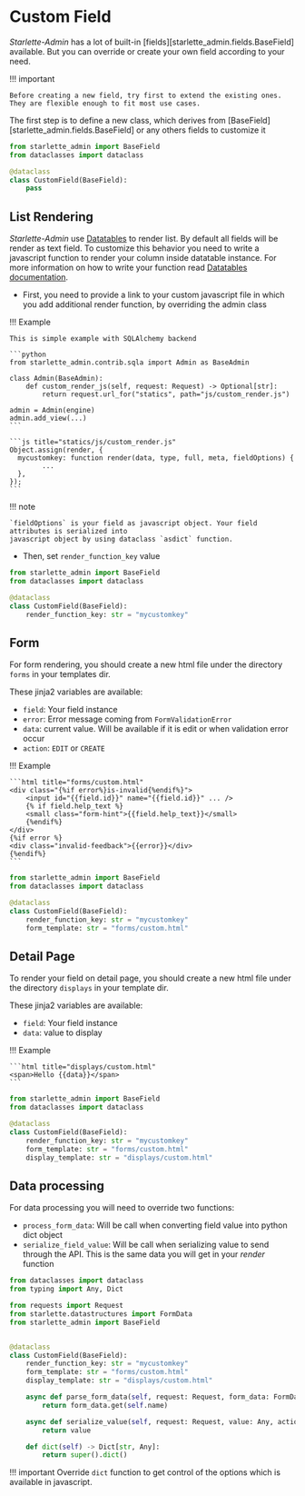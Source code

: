 # Custom Field

*Starlette-Admin* has a lot of built-in [fields][starlette_admin.fields.BaseField] available. But you can override or create your own field
according to your need.

!!! important

    Before creating a new field, try first to extend the existing ones. They are flexible enough to fit most use cases.

The first step is to define a new class, which derives from [BaseField][starlette_admin.fields.BaseField] or any others fields to customize it

```python
from starlette_admin import BaseField
from dataclasses import dataclass

@dataclass
class CustomField(BaseField):
    pass
```

## List Rendering

*Starlette-Admin* use [Datatables](https://datatables.net/) to render list. By default all fields will be render as text field.
To customize this behavior you need to write a javascript function to
render your column inside datatable instance. For more information on how to write your function
read [Datatables documentation](https://datatables.net/reference/option/columns.render).

* First, you need to provide a link to your custom javascript file in which you add additional render function, by overriding
the admin class

!!! Example

    This is simple example with SQLAlchemy backend

    ```python
    from starlette_admin.contrib.sqla import Admin as BaseAdmin

    class Admin(BaseAdmin):
        def custom_render_js(self, request: Request) -> Optional[str]:
            return request.url_for("statics", path="js/custom_render.js")

    admin = Admin(engine)
    admin.add_view(...)
    ```

    ```js title="statics/js/custom_render.js"
    Object.assign(render, {
      mycustomkey: function render(data, type, full, meta, fieldOptions) {
            ...
      },
    });
    ```

!!! note

    `fieldOptions` is your field as javascript object. Your field attributes is serialized into
    javascript object by using dataclass `asdict` function.

* Then, set `render_function_key` value

```python
from starlette_admin import BaseField
from dataclasses import dataclass

@dataclass
class CustomField(BaseField):
    render_function_key: str = "mycustomkey"
```

## Form

For form rendering, you should create a new html file under the directory `forms` in your templates dir.

These jinja2 variables are available:

* `field`: Your field instance
* `error`: Error message coming from `FormValidationError`
* `data`: current value. Will be available if it is edit or when validation error occur
* `action`: `EDIT` or `CREATE`

!!! Example

    ```html title="forms/custom.html"
    <div class="{%if error%}is-invalid{%endif%}">
        <input id="{{field.id}}" name="{{field.id}}" ... />
        {% if field.help_text %}
        <small class="form-hint">{{field.help_text}}</small>
        {%endif%}
    </div>
    {%if error %}
    <div class="invalid-feedback">{{error}}</div>
    {%endif%}
    ```

```python
from starlette_admin import BaseField
from dataclasses import dataclass

@dataclass
class CustomField(BaseField):
    render_function_key: str = "mycustomkey"
    form_template: str = "forms/custom.html"
```

## Detail Page

To render your field on detail page, you should create a new html file under the directory `displays` in your template dir.

These jinja2 variables are available:

* `field`: Your field instance
* `data`: value to display

!!! Example

    ```html title="displays/custom.html"
    <span>Hello {{data}}</span>
    ```

```python
from starlette_admin import BaseField
from dataclasses import dataclass

@dataclass
class CustomField(BaseField):
    render_function_key: str = "mycustomkey"
    form_template: str = "forms/custom.html"
    display_template: str = "displays/custom.html"
```

## Data processing

For data processing you will need to override two functions:

* `process_form_data`:  Will be call when converting field value into python dict object
* `serialize_field_value`: Will be call when serializing value to send through the API. This is the same data
you will get in your *render* function

```python
from dataclasses import dataclass
from typing import Any, Dict

from requests import Request
from starlette.datastructures import FormData
from starlette_admin import BaseField


@dataclass
class CustomField(BaseField):
    render_function_key: str = "mycustomkey"
    form_template: str = "forms/custom.html"
    display_template: str = "displays/custom.html"

    async def parse_form_data(self, request: Request, form_data: FormData) -> Any:
        return form_data.get(self.name)

    async def serialize_value(self, request: Request, value: Any, action: RequestAction) -> Any:
        return value

    def dict(self) -> Dict[str, Any]:
        return super().dict()

```

!!! important
    Override `dict` function to get control of the options which is available in javascript.

